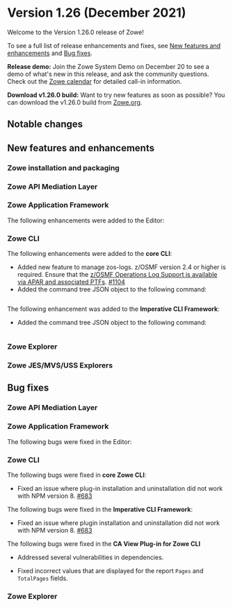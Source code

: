 # Version 1.26 (December 2021)

Welcome to the Version 1.26.0 release of Zowe!

To see a full list of release enhancements and fixes, see [New features and enhancements](#new-features-and-enhancements) and [Bug fixes](#bug-fixes).

**Release demo:** Join the Zowe System Demo on December 20 to see a demo of what's new in this release, and ask the community questions. Check out the [Zowe calendar](https://lists.openmainframeproject.org/g/zowe-dev/calendar1) for detailed call-in information.

**Download v1.26.0 build:** Want to try new features as soon as possible? You can download the v1.26.0 build from [Zowe.org](https://www.zowe.org/download.html).

## Notable changes

## New features and enhancements

### Zowe installation and packaging

### Zowe API Mediation Layer

### Zowe Application Framework

The following enhancements were added to the Editor:

### Zowe CLI

The following enhancements were added to the **core CLI**:

* Added new feature to manage zos-logs. z/OSMF version 2.4 or higher is required. Ensure that the [z/OSMF Operations Log Support is available via APAR and associated PTFs](https://www.ibm.com/support/pages/apar/PH35930). [#1104](https://github.com/zowe/zowe-cli/issues/1104)
* Added the command tree JSON object to the following command:

```zowe --available-commands --response-format-json
```

The following enhancement was added to the **Imperative CLI Framework**:

* Added the command tree JSON object to the following command:

```zowe --available-commands --response-format-json
```

### Zowe Explorer

### Zowe JES/MVS/USS Explorers

## Bug fixes

### Zowe API Mediation Layer

### Zowe Application Framework

The following bugs were fixed in the Editor:

### Zowe CLI

The following bugs were fixed in **core Zowe CLI**:

* Fixed an issue where plug-in installation and uninstallation did not work with NPM version 8. [#683](https://github.com/zowe/imperative/issues/683)

The following bugs were fixed in the **Imperative CLI Framework**:

* Fixed an issue where plugin installation and uninstallation did not work with NPM version 8. [#683](https://github.com/zowe/imperative/issues/683)

The following bugs were fixed in the **CA View Plug-in for Zowe CLI**

* Addressed several vulnerabilities in dependencies.

* Fixed incorrect values that are displayed for the report `Pages` and `TotalPages` fields.

### Zowe Explorer
